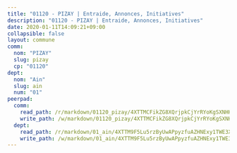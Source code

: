 ```yaml
---
title: "01120 - PIZAY | Entraide, Annonces, Initiatives"
description: "01120 - PIZAY | Entraide, Annonces, Initiatives"
date: 2020-01-11T14:09:21+09:00
collapsible: false
layout: commune
comm:
  nom: "PIZAY"
  slug: pizay
  cp: "01120"
dept:
  nom: "Ain"
  slug: ain
  num: "01"
peerpad:
  comm:
    read_path: /r/markdown/01120_pizay/4XTTMCFikZG8XQrjpkCjYrRYoKgSXNHH5U6sNfoVPyz2Q1qNx
    write_path: /w/markdown/01120_pizay/4XTTMCFikZG8XQrjpkCjYrRYoKgSXNHH5U6sNfoVPyz2Q1qNx-K3TgTcztu5Ek62MoRMMbUZgfkGAWBNJWMVZPQxGgh1f3HtqqQuQPh9DiseRJwDZayoSSQ1kW2ZJvWDjBp2KhD2ZmCZPaPQWqFwPqhsjDLKLzYmJmV6Ay6mJUAkehkKfZtmKe5nzU
  dept:
    read_path: /r/markdown/01_ain/4XTTM9F5Lu5rzByUwAPpyzfuAZHNExy1TWE3X3wiTrPFfiAJr
    write_path: /w/markdown/01_ain/4XTTM9F5Lu5rzByUwAPpyzfuAZHNExy1TWE3X3wiTrPFfiAJr-K3TgUnxzeFoJA4CB58vXNvKXURJneTNZHUsypAQGicGiZu7AS2sPbjspGpj7s3MmMv58YhkLaSUMQMHaiKAfoMv6wF36Urxbqqh8MmnXpnKkbVhnAishABEkMRAiyAt8GGJ1Jer2
---
```


